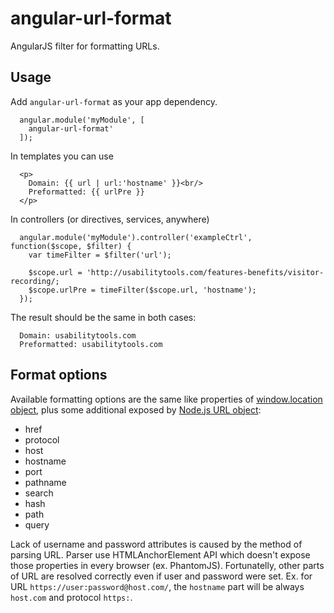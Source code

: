 angular-url-format
===================

AngularJS filter for formatting URLs.

## Usage ##
Add `angular-url-format` as your app dependency.

```
  angular.module('myModule', [
    angular-url-format'
  ]);
```

In templates you can use
```
  <p>
    Domain: {{ url | url:'hostname' }}<br/>
    Preformatted: {{ urlPre }}
  </p>
```

In controllers (or directives, services, anywhere)
```
  angular.module('myModule').controller('exampleCtrl', function($scope, $filter) {
    var timeFilter = $filter('url');
    
    $scope.url = 'http://usabilitytools.com/features-benefits/visitor-recording/;
    $scope.urlPre = timeFilter($scope.url, 'hostname');
  });
```

The result should be the same in both cases:
```
  Domain: usabilitytools.com
  Preformatted: usabilitytools.com
```

## Format options ##
Available formatting options are the same like properties of [window.location object](https://developer.mozilla.org/en-US/docs/Web/API/Location "Location API Reference on Mozilla Developer Network"), plus some additional exposed by [Node.js URL object](http://nodejs.org/api/url.html "URL module documentation on nodejs.com"):
 * href
 * protocol
 * host
 * hostname
 * port
 * pathname
 * search
 * hash 
 * path
 * query

Lack of username and password attributes is caused by the method of parsing URL. Parser use HTMLAnchorElement API which doesn't expose those properties in every browser (ex. PhantomJS). Fortunatelly, other parts of URL are resolved correctly even if user and password were set. Ex. for URL `https://user:password@host.com/`, the `hostname` part will be always `host.com` and protocol `https:`.
